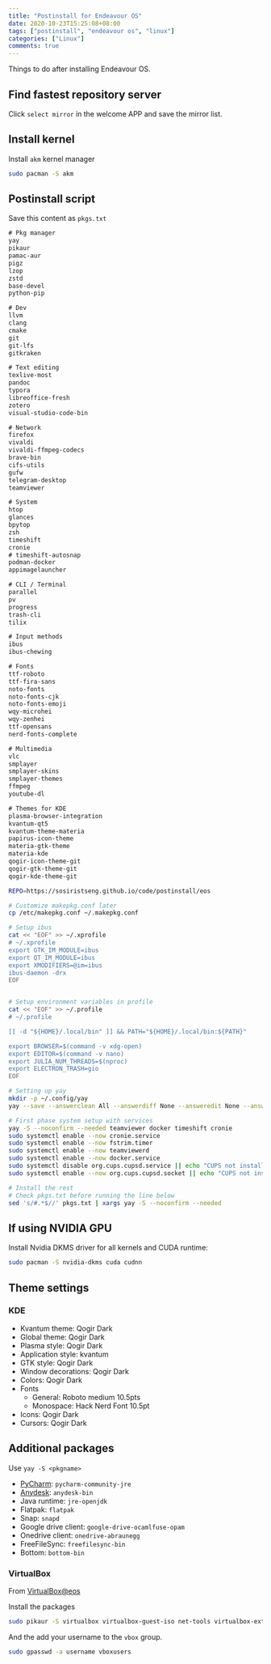 ```yaml
---
title: "Postinstall for Endeavour OS"
date: 2020-10-23T15:25:08+08:00
tags: ["postinstall", "endeavour os", "linux"]
categories: ["Linux"]
comments: true
---
```


Things to do after installing Endeavour OS.

<!--more-->

## Find fastest repository server

Click `select mirror` in the welcome APP and save the mirror list.

## Install kernel

Install `akm` kernel manager

```bash
sudo pacman -S akm
```

## Postinstall script

Save this content as `pkgs.txt`

```txt
# Pkg manager
yay
pikaur
pamac-aur
pigz
lzop
zstd
base-devel
python-pip

# Dev
llvm
clang
cmake
git
git-lfs
gitkraken

# Text editing
texlive-most
pandoc
typora
libreoffice-fresh
zotero
visual-studio-code-bin

# Network
firefox
vivaldi
vivaldi-ffmpeg-codecs
brave-bin
cifs-utils
gufw
telegram-desktop
teamviewer

# System
htop
glances
bpytop
zsh
timeshift
cronie
# timeshift-autosnap
podman-docker
appimagelauncher

# CLI / Terminal
parallel
pv
progress
trash-cli
tilix

# Input methods
ibus
ibus-chewing

# Fonts
ttf-roboto
ttf-fira-sans
noto-fonts
noto-fonts-cjk
noto-fonts-emoji
wqy-microhei
wqy-zenhei
ttf-opensans
nerd-fonts-complete

# Multimedia
vlc
smplayer
smplayer-skins
smplayer-themes
ffmpeg
youtube-dl

# Themes for KDE
plasma-browser-integration
kvantum-qt5
kvantum-theme-materia
papirus-icon-theme
materia-gtk-theme
materia-kde
qogir-icon-theme-git
qogir-gtk-theme-git
qogir-kde-theme-git
```

```bash
REPO=https://sosiristseng.github.io/code/postinstall/eos

# Customize makepkg.conf later
cp /etc/makepkg.conf ~/.makepkg.conf

# Setup ibus
cat << "EOF" >> ~/.xprofile
# ~/.xprofile
export GTK_IM_MODULE=ibus
export QT_IM_MODULE=ibus
export XMODIFIERS=@im=ibus
ibus-daemon -drx
EOF


# Setup environment variables in profile
cat << "EOF" >> ~/.profile
# ~/.profile

[[ -d "${HOME}/.local/bin" ]] && PATH="${HOME}/.local/bin:${PATH}"

export BROWSER=$(command -v xdg-open)
export EDITOR=$(command -v nano)
export JULIA_NUM_THREADS=$(nproc)
export ELECTRON_TRASH=gio
EOF

# Setting up yay
mkdir -p ~/.config/yay
yay --save --answerclean All --answerdiff None --answeredit None --answerupgrade None --cleanafter --batchinstall --sudoloop

# First phase system setup with services
yay -S --noconfirm --needed teamviewer docker timeshift cronie
sudo systemctl enable --now cronie.service
sudo systemctl enable --now fstrim.timer
sudo systemctl enable --now teamviewerd
sudo systemctl enable --now docker.service
sudo systemctl disable org.cups.cupsd.service || echo "CUPS not installed!"
sudo systemctl enable --now org.cups.cupsd.socket || echo "CUPS not installed!"

# Install the rest
# Check pkgs.txt before running the line below
sed 's/#.*$//' pkgs.txt | xargs yay -S --noconfirm --needed
```

## If using NVIDIA GPU

Install Nvidia DKMS driver for all kernels and CUDA runtime:

```bash
sudo pacman -S nvidia-dkms cuda cudnn
```

## Theme settings

### KDE

- Kvantum theme: Qogir Dark
- Global theme: Qogir Dark
- Plasma style: Qogir Dark
- Application style: kvantum
- GTK style: Qogir Dark
- Window decorations: Qogir Dark
- Colors: Qogir Dark
- Fonts
  - General: Roboto medium 10.5pts
  - Monospace: Hack Nerd Font 10.5pt
- Icons: Qogir Dark
- Cursors: Qogir Dark

## Additional packages

Use `yay -S <pkgname>`

- [PyCharm](https://www.jetbrains.com/pycharm/): `pycharm-community-jre`
- [Anydesk](https://anydesk.com/en/downloads/linux): `anydesk-bin`
- Java runtime: `jre-openjdk`
- Flatpak: `flatpak`
- Snap: `snapd`
- Google drive client: `google-drive-ocamlfuse-opam`
- Onedrive client: `onedrive-abraunegg`
- FreeFileSync: `freefilesync-bin`
- Bottom: `bottom-bin`

### VirtualBox

From [VirtualBox@eos](https://endeavouros.com/docs/applications/how-to-install-virtualbox/)

Install the packages
```bash
sudo pikaur -S virtualbox virtualbox-guest-iso net-tools virtualbox-ext-oracle
```

And the add your username to the `vbox` group.
```bash
sudo gpasswd -a username vboxusers
```
